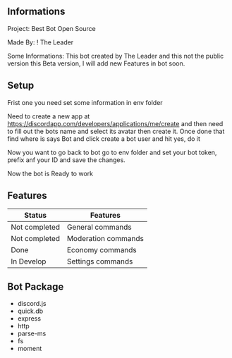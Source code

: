 ## Informations

Project: Best Bot Open Source

Made By: ! The Leader

Some Informations: This bot created by The Leader and this not the public version this Beta version, I will add new Features in bot soon.

## Setup

Frist one you need set some information in env folder

Need to create a new app at https://discordapp.com/developers/applications/me/create and then need to fill out the bots name and select its avatar then create it. Once done that find where is says Bot and click create a bot user and hit yes, do it

Now you want to go back to bot go to env folder and set your bot token, prefix anf your ID and save the changes.

Now the bot is Ready to work 

## Features

Status | Features
-----|--------
Not completed | General commands
Not completed | Moderation commands
Done | Economy commands
In Develop | Settings commands

## Bot Package

- discord.js
- quick.db
- express
- http
- parse-ms
- fs
- moment
